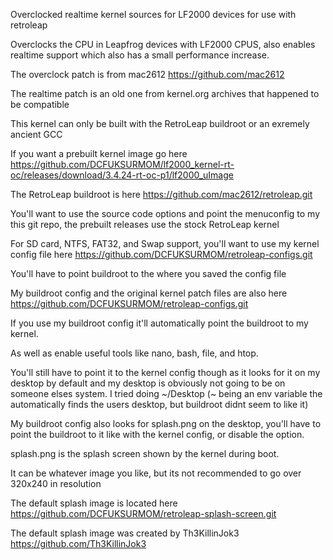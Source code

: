 Overclocked realtime kernel sources for LF2000 devices for use with retroleap

Overclocks the CPU in Leapfrog devices with LF2000 CPUS, also enables realtime support which also has a small performance increase.

The overclock patch is from mac2612 https://github.com/mac2612

The realtime patch is an old one from kernel.org archives that happened to be compatible

This kernel can only be built with the RetroLeap buildroot or an exremely ancient GCC

If you want a prebuilt kernel image go here https://github.com/DCFUKSURMOM/lf2000_kernel-rt-oc/releases/download/3.4.24-rt-oc-p1/lf2000_uImage

The RetroLeap buildroot is here https://github.com/mac2612/retroleap.git

You'll want to use the source code options and point the menuconfig to my this git repo, the prebuilt releases use the stock RetroLeap kernel

For SD card, NTFS, FAT32, and Swap support, you'll want to use my kernel config file here https://github.com/DCFUKSURMOM/retroleap-configs.git

You'll have to point buildroot to the where you saved the config file

My buildroot config and the original kernel patch files are also here https://github.com/DCFUKSURMOM/retroleap-configs.git

If you use my buildroot config it'll automatically point the buildroot to my kernel.

As well as enable useful tools like nano, bash, file, and htop.

You'll still have to point it to the kernel config though as it looks for it on my desktop by default and my desktop is obviously not going to be on someone elses system. I tried doing ~/Desktop (~ being an env variable the automatically finds the users desktop, but buildroot didnt seem to like it)

My buildroot config also looks for splash.png on the desktop, you'll have to point the buildroot to it like with the kernel config, or disable the option. 

splash.png is the splash screen shown by the kernel during boot. 

It can be whatever image you like, but its not recommended to go over 320x240 in resolution

The default splash image is located here https://github.com/DCFUKSURMOM/retroleap-splash-screen.git

The default splash image was created by Th3KillinJok3 https://github.com/Th3KillinJok3
